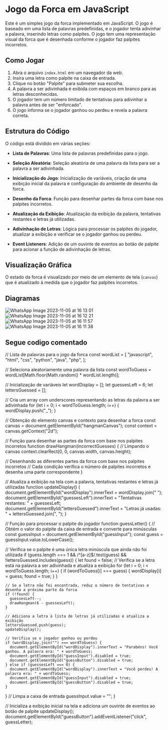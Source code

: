 # Jogo da Forca em JavaScript

Este é um simples jogo da forca implementado em JavaScript. O jogo é baseado em uma lista de palavras predefinidas, e o jogador tenta adivinhar a palavra, inserindo letras como palpites. O jogo tem uma representação visual da forca que é desenhada conforme o jogador faz palpites incorretos.

## Como Jogar

1. Abra o arquivo `index.html` em um navegador da web.
2. Insira uma letra como palpite na caixa de entrada.
3. Clique no botão "Palpite" para submeter sua escolha.
4. A palavra a ser adivinhada é exibida com espaços em branco para as letras desconhecidas.
5. O jogador tem um número limitado de tentativas para adivinhar a palavra antes de ser "enforcado".
6. O jogo informa se o jogador ganhou ou perdeu e revela a palavra correta.

## Estrutura do Código

O código está dividido em várias seções:

- **Lista de Palavras**: Uma lista de palavras predefinidas para o jogo.

- **Seleção Aleatória**: Seleção aleatória de uma palavra da lista para ser a palavra a ser adivinhada.

- **Inicialização do Jogo**: Inicialização de variáveis, criação de uma exibição inicial da palavra e configuração do ambiente de desenho da forca.

- **Desenho da Forca**: Função para desenhar partes da forca com base nos palpites incorretos.

- **Atualização da Exibição**: Atualização da exibição da palavra, tentativas restantes e letras já utilizadas.

- **Adivinhação de Letras**: Lógica para processar os palpites do jogador, atualizar a exibição e verificar se o jogador ganhou ou perdeu.

- **Event Listeners**: Adição de um ouvinte de eventos ao botão de palpite para acionar a função de adivinhação de letras.

## Visualização Gráfica

O estado da forca é visualizado por meio de um elemento de tela (`canvas`) que é atualizado à medida que o jogador faz palpites incorretos.

## Diagramas 

![WhatsApp Image 2023-11-05 at 16 13 01](https://github.com/ErickFGalvez/JogoDaForca/assets/128325280/f31ee59c-6a01-4c14-ac2a-e6aa47154401)
![WhatsApp Image 2023-11-05 at 16 12 21](https://github.com/ErickFGalvez/JogoDaForca/assets/128325280/bac4483f-cc2b-4e2d-a974-dd4762aba132)
![WhatsApp Image 2023-11-05 at 16 11 57](https://github.com/ErickFGalvez/JogoDaForca/assets/128325280/ae67143d-1188-4fdc-bbc5-68bca717f8da)
![WhatsApp Image 2023-11-05 at 16 11 38](https://github.com/ErickFGalvez/JogoDaForca/assets/128325280/22e28697-c6e2-4664-b4c0-69e5149ac29b)

## Segue codigo comentado

// Lista de palavras para o jogo da forca
const wordList = [
  "javascript",
  "html",
  "css",
  "python",
  "java",
  "php",
];

// Seleciona aleatoriamente uma palavra da lista
const wordToGuess = wordList[Math.floor(Math.random() * wordList.length)];

// Inicialização de variáveis
let wordDisplay = [];
let guessesLeft = 6;
let lettersGuessed = [];

// Cria um array com underscores representando as letras da palavra a ser adivinhada
for (let i = 0; i < wordToGuess.length; i++) {
  wordDisplay.push("_");
}

// Obtenção do elemento canvas e contexto para desenhar a forca
const canvas = document.getElementById("hangmanCanvas");
const context = canvas.getContext("2d");

// Função para desenhar as partes da forca com base nos palpites incorretos
function drawHangman(incorrectGuesses) {
  // Limpando o canvas
  context.clearRect(0, 0, canvas.width, canvas.height);

  // Desenhando as diferentes partes da forca com base nos palpites incorretos
  // Cada condição verifica o número de palpites incorretos e desenha uma parte correspondente
}

// Atualiza a exibição na tela com a palavra, tentativas restantes e letras já utilizadas
function updateDisplay() {
  document.getElementById("wordDisplay").innerText = wordDisplay.join(" ");
  document.getElementById("guessesLeft").innerText = "Tentativas restantes: " + guessesLeft;
  document.getElementById("lettersGuessed").innerText = "Letras já usadas: " + lettersGuessed.join(", ");
}

// Função para processar o palpite do jogador
function guessLetter() {
  // Obtém o valor do palpite da caixa de entrada e converte para minúsculas
  const guessInput = document.getElementById("guessInput");
  const guess = guessInput.value.toLowerCase();

  // Verifica se o palpite é uma única letra minúscula que ainda não foi utilizada
  if (guess.length === 1 && /^[a-z]$/.test(guess) && !lettersGuessed.includes(guess)) {
    let found = false;
    // Verifica se a letra está na palavra a ser adivinhada e atualiza a exibição
    for (let i = 0; i < wordToGuess.length; i++) {
      if (wordToGuess[i] === guess) {
        wordDisplay[i] = guess;
        found = true;
      }
    }

    // Se a letra não foi encontrada, reduz o número de tentativas e desenha a próxima parte da forca
    if (!found) {
      guessesLeft--;
      drawHangman(6 - guessesLeft);
    }

    // Adiciona a letra à lista de letras já utilizadas e atualiza a exibição
    lettersGuessed.push(guess);
    updateDisplay();

    // Verifica se o jogador ganhou ou perdeu
    if (wordDisplay.join("") === wordToGuess) {
      document.getElementById("wordDisplay").innerText = "Parabéns! Você ganhou. A palavra era: " + wordToGuess;
      document.getElementById("guessInput").disabled = true;
      document.getElementById("guessButton").disabled = true;
    } else if (guessesLeft === 0) {
      document.getElementById("wordDisplay").innerText = "Você perdeu! A palavra era: " + wordToGuess;
      document.getElementById("guessInput").disabled = true;
      document.getElementById("guessButton").disabled = true;
    }
  }
  // Limpa a caixa de entrada
  guessInput.value = "";
}

// Inicializa a exibição inicial na tela e adiciona um ouvinte de eventos ao botão de palpite
updateDisplay();
document.getElementById("guessButton").addEventListener("click", guessLetter);
